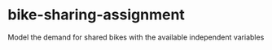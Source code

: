 # bike-sharing-assignment
Model the demand for shared bikes with the available independent variables
